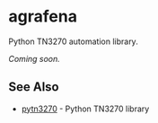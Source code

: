 # agrafena

Python TN3270 automation library.

_Coming soon._

## See Also

* [pytn3270](https://github.com/lowobservable/pytn3270) - Python TN3270 library

